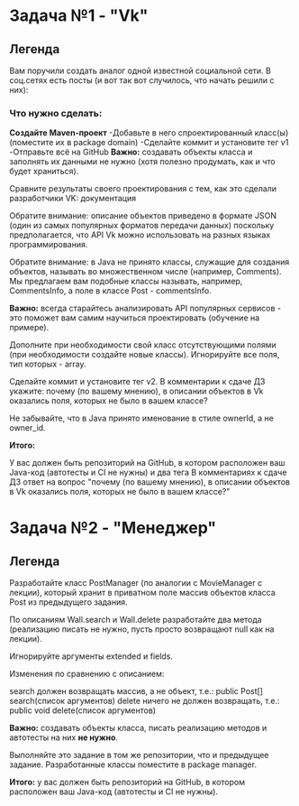 # Задача №1 - "Vk"

## Легенда
Вам поручили создать аналог одной известной социальной сети. В соц.сетях есть посты (и вот так вот случилось, что начать решили с них):

### Что нужно сделать:

**Создайте Maven-проект**
-Добавьте в него спроектированный класс(ы) (поместите их в package domain)
-Сделайте коммит и установите тег v1
-Отправьте всё на GitHub
**Важно:** создавать объекты класса и заполнять их данными не нужно (хотя полезно продумать, как и что будет храниться).

Сравните результаты своего проектирования с тем, как это сделали разработчики VK: документация

Обратите внимание: описание объектов приведено в формате JSON (один из самых популярных форматов передачи данных) поскольку предполагается, что API Vk можно использовать на разных языках программирования.

Обратите внимание: в Java не принято классы, служащие для создания объектов, называть во множественном числе (например, Comments). Мы предлагаем вам подобные классы называть, например, CommentsInfo, а поле в классе Post - commentsInfo.

**Важно:** всегда старайтесь анализировать API популярных сервисов - это поможет вам самим научиться проектировать (обучение на примере).

Дополните при необходимости свой класс отсутствующими полями (при необходимости создайте новые классы). Игнорируйте все поля, тип которых - array.

Сделайте коммит и установите тег v2. В комментарии к сдаче ДЗ укажите: почему (по вашему мнению), в описании объектов в Vk оказались поля, которых не было в вашем классе?

Не забывайте, что в Java принято именование в стиле ownerId, а не owner_id.

**Итого:**

У вас должен быть репозиторий на GitHub, в котором расположен ваш Java-код (автотесты и CI не нужны) и два тега
В комментариях к сдаче ДЗ ответ на вопрос "почему (по вашему мнению), в описании объектов в Vk оказались поля, которых не было в вашем классе?"


# Задача №2 - "Менеджер"

## Легенда

Разработайте класс PostManager (по аналогии с MovieManager с лекции), который хранит в приватном поле массив объектов класса Post из предыдущего задания.

По описаниям Wall.search и Wall.delete разработайте два метода (реализацию писать не нужно, пусть просто возвращают null как на лекции).

Игнорируйте аргументы extended и fields.

Изменения по сравнению с описанием:

search должен возвращать массив, а не объект, т.е.: public Post[] search(список аргументов)
delete ничего не должен возвращать, т.е.: public void delete(список аргументов)

**Важно:** создавать объекты класса, писать реализацию методов и автотесты на них **не нужно**.

Выполняйте это задание в том же репозитории, что и предыдущее задание. Разработанные классы поместите в package manager.

**Итого:** у вас должен быть репозиторий на GitHub, в котором расположен ваш Java-код (автотесты и CI не нужны).

